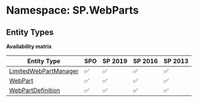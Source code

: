 # Namespace: SP.WebParts

## Entity Types

**Availability matrix**

Entity Type | SPO | SP 2019 | SP 2016 | SP 2013
----------|-----|---------|---------|--------
[LimitedWebPartManager](./EntityTypes/LimitedWebPartManager.md) | ✅ | ✅ | ✅ | ✅
[WebPart](./EntityTypes/WebPart.md) | ✅ | ✅ | ✅ | ✅
[WebPartDefinition](./EntityTypes/WebPartDefinition.md) | ✅ | ✅ | ✅ | ✅
